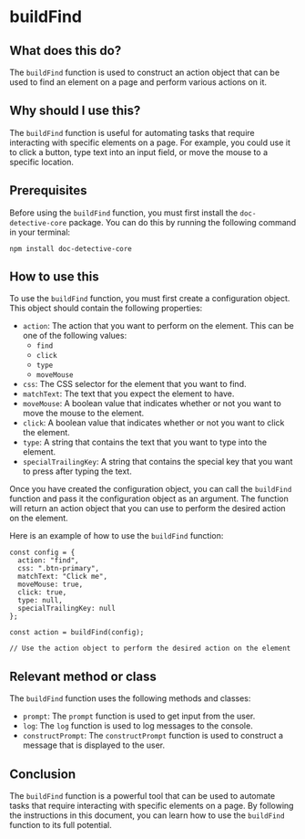 
  
   # **buildFind**

## What does this do?

The `buildFind` function is used to construct an action object that can be used to find an element on a page and perform various actions on it.

## Why should I use this?

The `buildFind` function is useful for automating tasks that require interacting with specific elements on a page. For example, you could use it to click a button, type text into an input field, or move the mouse to a specific location.

## Prerequisites

Before using the `buildFind` function, you must first install the `doc-detective-core` package. You can do this by running the following command in your terminal:

```
npm install doc-detective-core
```

## How to use this

To use the `buildFind` function, you must first create a configuration object. This object should contain the following properties:

* `action`: The action that you want to perform on the element. This can be one of the following values:
    * `find`
    * `click`
    * `type`
    * `moveMouse`
* `css`: The CSS selector for the element that you want to find.
* `matchText`: The text that you expect the element to have.
* `moveMouse`: A boolean value that indicates whether or not you want to move the mouse to the element.
* `click`: A boolean value that indicates whether or not you want to click the element.
* `type`: A string that contains the text that you want to type into the element.
* `specialTrailingKey`: A string that contains the special key that you want to press after typing the text.

Once you have created the configuration object, you can call the `buildFind` function and pass it the configuration object as an argument. The function will return an action object that you can use to perform the desired action on the element.

Here is an example of how to use the `buildFind` function:

```
const config = {
  action: "find",
  css: ".btn-primary",
  matchText: "Click me",
  moveMouse: true,
  click: true,
  type: null,
  specialTrailingKey: null
};

const action = buildFind(config);

// Use the action object to perform the desired action on the element
```

## Relevant method or class

The `buildFind` function uses the following methods and classes:

* `prompt`: The `prompt` function is used to get input from the user.
* `log`: The `log` function is used to log messages to the console.
* `constructPrompt`: The `constructPrompt` function is used to construct a message that is displayed to the user.

## Conclusion

The `buildFind` function is a powerful tool that can be used to automate tasks that require interacting with specific elements on a page. By following the instructions in this document, you can learn how to use the `buildFind` function to its full potential.
  
  